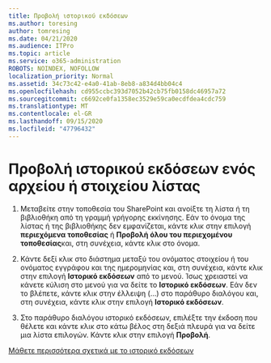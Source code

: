 ```yaml
---
title: Προβολή ιστορικού εκδόσεων
ms.author: toresing
author: tomresing
ms.date: 04/21/2020
ms.audience: ITPro
ms.topic: article
ms.service: o365-administration
ROBOTS: NOINDEX, NOFOLLOW
localization_priority: Normal
ms.assetid: 34c73c42-e4a0-41ab-8eb8-a834d4bb04c4
ms.openlocfilehash: cd955ccbc393d7052b42cb75fb0158dc46957a72
ms.sourcegitcommit: c6692ce0fa1358ec3529e59ca0ecdfdea4cdc759
ms.translationtype: MT
ms.contentlocale: el-GR
ms.lasthandoff: 09/15/2020
ms.locfileid: "47796432"
---
```

# <a name="view-version-history-of-a-file-or-list-item"></a>Προβολή ιστορικού εκδόσεων ενός αρχείου ή στοιχείου λίστας

1. Μεταβείτε στην τοποθεσία του SharePoint και ανοίξτε τη λίστα ή τη βιβλιοθήκη από τη γραμμή γρήγορης εκκίνησης. Εάν το όνομα της λίστας ή της βιβλιοθήκης δεν εμφανίζεται, κάντε κλικ στην επιλογή **περιεχόμενα τοποθεσίας** ή **Προβολή όλου του περιεχομένου τοποθεσίας**και, στη συνέχεια, κάντε κλικ στο όνομα.
    
2. Κάντε δεξί κλικ στο διάστημα μεταξύ του ονόματος στοιχείου ή του ονόματος εγγράφου και της ημερομηνίας και, στη συνέχεια, κάντε κλικ στην επιλογή **Ιστορικό εκδόσεων** από το μενού. Ίσως χρειαστεί να κάνετε κύλιση στο μενού για να δείτε το **Ιστορικό εκδόσεων**. Εάν δεν το βλέπετε, κάντε κλικ στην έλλειψη (...) στο παράθυρο διαλόγου και, στη συνέχεια, κάντε κλικ στην επιλογή **Ιστορικό εκδόσεων**.
    
3. Στο παράθυρο διαλόγου ιστορικό εκδόσεων, επιλέξτε την έκδοση που θέλετε και κάντε κλικ στο κάτω βέλος στη δεξιά πλευρά για να δείτε μια λίστα επιλογών. Κάντε κλικ στην επιλογή **Προβολή**.
    
[Μάθετε περισσότερα σχετικά με το ιστορικό εκδόσεων](https://go.microsoft.com/fwlink/?linkid=875709)
  

